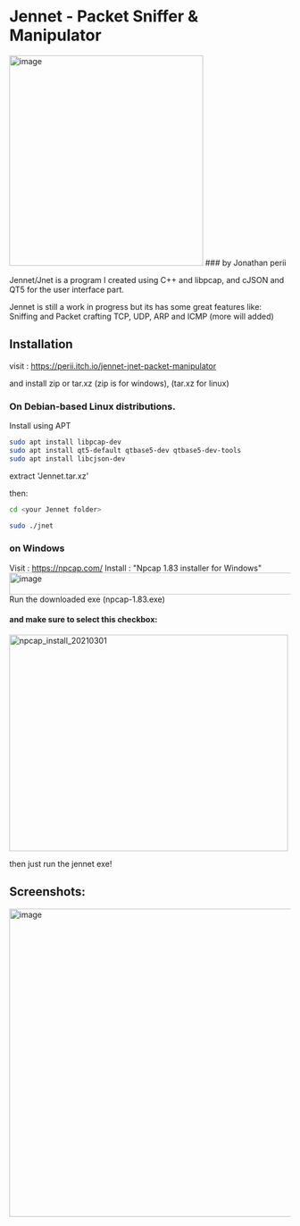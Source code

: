 # Jennet - Packet Sniffer & Manipulator
<img width="347" height="377" alt="image" src="https://github.com/user-attachments/assets/8ee994ad-f952-4cd0-aa6e-49a300605f8a" />
### by Jonathan perii

Jennet/Jnet is a program I created using C++ and libpcap, and cJSON and QT5 for the user interface part.

Jennet is still a work in progress but its has some great features like:
Sniffing and Packet crafting TCP, UDP, ARP and ICMP (more will added)


## Installation
visit : https://perii.itch.io/jennet-jnet-packet-manipulator

and install zip or tar.xz (zip is for windows), (tar.xz for linux)
### On Debian-based Linux distributions.

Install using APT

```bash
sudo apt install libpcap-dev
sudo apt install qt5-default qtbase5-dev qtbase5-dev-tools
sudo apt install libcjson-dev
```
extract 'Jennet.tar.xz'

then:

```bash
cd <your Jennet folder>
```
```bash
sudo ./jnet
```
### on Windows
Visit : https://npcap.com/
Install : "Npcap 1.83 installer for Windows"
<img width="731" height="39" alt="image" src="https://github.com/user-attachments/assets/18b78c09-e0e8-4caf-98ae-6e7a8d9cd7c2" />
Run the downloaded exe (npcap-1.83.exe)
#### and make sure to select this checkbox:
<img width="499" height="388" alt="npcap_install_20210301" src="https://github.com/user-attachments/assets/72cd62b9-1940-43f6-abde-f58d9fd0ebdc" />

then just run the jennet exe!

## Screenshots:
<img width="1316" height="552" alt="image" src="https://github.com/user-attachments/assets/e230e378-842c-4404-8cd0-5c29630e9651" />

